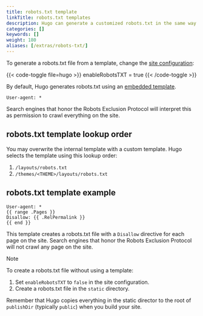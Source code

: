 ```yaml
---
title: robots.txt template
linkTitle: robots.txt templates
description: Hugo can generate a customized robots.txt in the same way as any other template.
categories: []
keywords: []
weight: 180
aliases: [/extras/robots-txt/]
---
```


To generate a robots.txt file from a template, change the [site configuration]:

{{< code-toggle file=hugo >}}
enableRobotsTXT = true
{{< /code-toggle >}}

By default, Hugo generates robots.txt using an [embedded template].

```text
User-agent: *
```

Search engines that honor the Robots Exclusion Protocol will interpret this as permission to crawl everything on the site.

## robots.txt template lookup order

You may overwrite the internal template with a custom template. Hugo selects the template using this lookup order:

1. `/layouts/robots.txt`
1. `/themes/<THEME>/layouts/robots.txt`

## robots.txt template example

```text {file="layouts/robots.txt"}
User-agent: *
{{ range .Pages }}
Disallow: {{ .RelPermalink }}
{{ end }}
```

This template creates a robots.txt file with a `Disallow` directive for each page on the site. Search engines that honor the Robots Exclusion Protocol will not crawl any page on the site.

> [!note]
> To create a robots.txt file without using a template:
>
> 1. Set `enableRobotsTXT` to `false` in the site configuration.
> 1. Create a robots.txt file in the `static` directory.
>
> Remember that Hugo copies everything in the static director to the root of `publishDir` (typically `public`) when you build your site.

[embedded template]: <{{% eturl robots %}}>
[site configuration]: /configuration/
